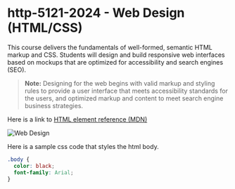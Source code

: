 # http-5121-2024 - Web Design (HTML/CSS)

This course delivers the fundamentals of well-formed, semantic HTML markup and CSS. Students will design and build responsive web interfaces based on mockups that are optimized for accessibility and search engines (SEO).

> **Note:** Designing for the web begins with valid markup and styling rules to provide a user interface that meets accessibility standards for the users, and optimized markup and content to meet search engine business strategies.

Here is a link to [HTML element reference (MDN)](https://developer.mozilla.org/en-US/docs/Web/HTML/Element)

![Web Design](https://res.cloudinary.com/dqtokk1cn/image/upload/v1726021928/unnamed-2_rfkzwv.jpg)

Here is a sample css code that styles the html body.

```css
.body {
  color: black;
  font-family: Arial;
}